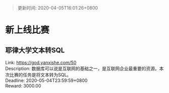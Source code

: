 > 更新时间: 2020-04-05T16:01:26+0800 

# 新上线比赛


## 耶律大学文本转SQL
Link: https://god.yanxishe.com/50  
Description: 数据库可以说是互联网的基础之一，是互联网企业最重要的资源。本次比赛的任务是将文本转为SQL。  
Deadline: 2020-05-04T23:59:59+0800  
Reward: 3000.00  

